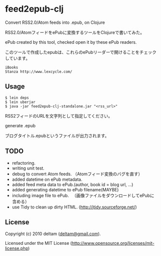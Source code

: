 # feed2epub-clj

Convert RSS2.0/Atom feeds into .epub, on Clojure

RSS2.0/AtomフィードをePubに変換するツールをClojureで書いてみた。


ePub created by this tool, checked open it by these ePub readers.

このツールで作成したepubは、これらのePubリーダーで開けることをチェックしています。

    iBooks
    Stanza http://www.lexcycle.com/


## Usage

    $ lein deps
    $ lein uberjar 
    $ java -jar feed2epub-clj-standalone.jar "<rss_url>"

RSS2フィードのURLを文字列として指定してください。


generate <blog title>.epub

ブログタイトル.epubというファイルが出力されます。


## TODO

* refactoring.
* writing unit test.
* debug to convert Atom feeds.
  （Atomフィード変換のバグを直す）
* added datetime on ePub metadata.
* added feed meta data to ePub.(author, book id = blog url, ...)
* added generating datetime to ePub filename(MAYBE)
* including image file to ePub.
　（画像ファイルをダウンロードしてePubに含める）
* use Tidy to clean up dirty HTML.
   (http://jtidy.sourceforge.net/)


## License

Copyright (c) 2010 deltam (deltam@gmail.com).

Licensed under the MIT License (http://www.opensource.org/licenses/mit-license.php)
